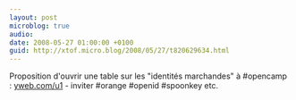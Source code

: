 ```yaml
---
layout: post
microblog: true
audio: 
date: 2008-05-27 01:00:00 +0100
guid: http://xtof.micro.blog/2008/05/27/t820629634.html
---
```

Proposition d'ouvrir une table sur les "identités marchandes" à #opencamp : [yweb.com/u1](http://yweb.com/u1) - inviter #orange #openid #spoonkey etc.
